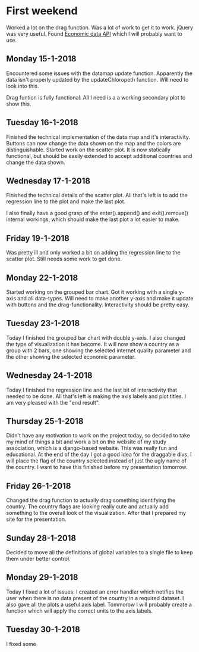 # First weekend
Worked a lot on the drag function. Was a lot of work to get it to work. jQuery was very useful. 
Found [Economic data API](https://data.oecd.org/api/sdmx-json-documentation/) which I will probably want to use.

## Monday 15-1-2018
Encountered some issues with the datamap update function. Apparently the data isn't properly updated by the updateChloropeth function. Will need to look into this.

Drag funtion is fully functional. All I need is a a working secondary plot to show this.

## Tuesday 16-1-2018
Finished the technical implementation of the data map and it's interactivity. Buttons can now change the data shown on the map and the colors are distinguishable. Started work on the scatter plot. It is now statically functional, but should be easily extended to accept additional countries and change the data shown.

## Wednesday 17-1-2018
Finished the technical details of the scatter plot. All that's left is to add the regression line to the plot and make the last plot.

I also finally have a good grasp of the enter().append() and exit().remove() internal workings, which should make the last plot a lot easier to make.

## Friday 19-1-2018
Was pretty ill and only worked a bit on adding the regression line to the scatter plot. Still needs some work to get done.

## Monday 22-1-2018
Started working on the grouped bar chart. Got it working with a single y-axis and all data-types. Will need to make another y-axis and make it update with buttons and the drag-functionality. Interactivity should be pretty easy.

## Tuesday 23-1-2018
Today I finished the grouped bar chart with double y-axis. I also changed the type of visualization it has become. It will now show a country as a group with 2 bars, one showing the selected internet quality parameter and the other showing the selected economic parameter.

## Wednesday 24-1-2018
Today I finished the regression line and the last bit of interactivity that needed to be done. All that's left is making the axis labels and plot titles. I am very pleased with the "end result".

## Thursday 25-1-2018
Didn't have any motivation to work on the project today, so decided to take my mind of things a bit and work a bit on the website of my study association, which is a django-based website. This was really fun and educational. At the end of the day I got a good idea for the draggable divs. I will place the flag of the country selected instead of just the ugly name of the country. I want to have this finished before my presentation tomorrow.

## Friday 26-1-2018
Changed the drag function to actually drag something identifying the country. The country flags are looking really cute and actually add something to the overall look of the visualization. After that I prepared my site for the presentation.

## Sunday 28-1-2018
Decided to move all the definitions of global variables to a single file to keep them under better control.

## Monday 29-1-2018
Today I fixed a lot of issues. I created an error handler which notifies the user when there is no data present of the country in a required dataset. I also gave all the plots a useful axis label. Tommorow I will probably create a function which will apply the correct units to the axis labels.

## Tuesday 30-1-2018
I fixed some
